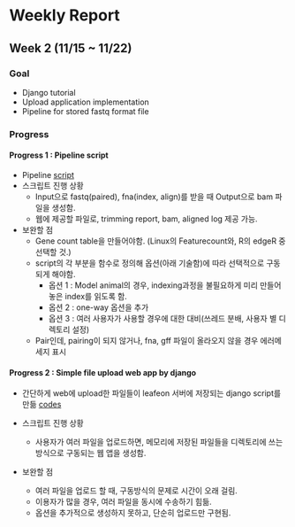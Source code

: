 # Weekly Report
## Week 2 (11/15 ~ 11/22)
### Goal 
+ Django tutorial 
+ Upload application implementation
+ Pipeline for stored fastq format file 

### Progress
#### Progress 1 : Pipeline script
+ Pipeline [script](https://github.com/choilab/BTN707-CompGen/blob/main/2022-fall/jjpark/Supplementary%20data/pipeline.py)
+ 스크립트 진행 상황
  - Input으로 fastq(paired), fna(index, align)를 받을 때 Output으로 bam 파일을 생성함.
  - 웹에 제공할 파일로, trimming report, bam, aligned log 제공 가능.
+ 보완할 점
  - Gene count table을 만들어야함. (Linux의 Featurecount와, R의 edgeR 중 선택할 것.)
  - script의 각 부분을 함수로 정의해 옵션(아래 기술함)에 따라 선택적으로 구동되게 해야함.
    - 옵션 1 : Model animal의 경우, indexing과정을 불필요하게 미리 만들어놓은 index를 읽도록 함.
    - 옵션 2 : one-way 옵션을 추가
    - 옵션 3 : 여러 사용자가 사용할 경우에 대한 대비(쓰레드 분배, 사용자 별 디렉토리 설정) 
   - Pair인데, pairing이 되지 않거나, fna, gff 파일이 올라오지 않을 경우 에러메세지 표시
 
#### Progress 2 : Simple file upload web app by django
+ 간단하게 web에 upload한 파일들이 leafeon 서버에 저장되는 django script를 만듦 [codes](https://github.com/choilab/BTN707-CompGen/tree/main/2022-fall/jjpark/Supplementary%20data/week2_upload_webapp)
+ 스크립트 진행 상황
  - 사용자가 여러 파일을 업로드하면, 메모리에 저장된 파일들을 디렉토리에 쓰는 방식으로 구동되는 웹 앱을 생성함.

+ 보완할 점
  - 여러 파일을 업로드 할 때, 구동방식의 문제로 시간이 오래 걸림.
  - 이용자가 많을 경우, 여러 파일을 동시에 수송하기 힘듦.
  - 옵션을 추가적으로 생성하지 못하고, 단순히 업로드만 구현됨.
